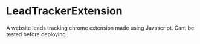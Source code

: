# LeadTrackerExtension
A website leads tracking chrome extension made using Javascript.
Cant be tested before deploying.

